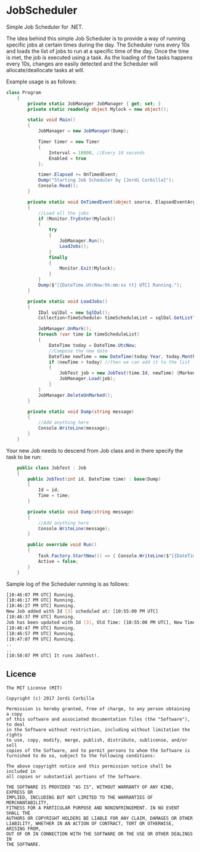 # JobScheduler
Simple Job Scheduler for .NET.

The idea behind this simple Job Scheduler is to provide a way of running specific jobs at certain times during the day. The Scheduler runs every 10s and loads the list of jobs to run at a specific time of the day. Once the time is met, the job is executed using a task.
As the loading of the tasks happens every 10s, changes are easily detected and the Scheduler will allocate/deallocate tasks at will.

Example usage is as follows:

```C#
class Program
    {
        private static JobManager JobManager { get; set; }
        private static readonly object Mylock = new object();

        static void Main()
        {
            JobManager = new JobManager(Dump);

            Timer timer = new Timer
            {
                Interval = 10000, //Every 10 seconds
                Enabled = true
            };

            timer.Elapsed += OnTimedEvent;
            Dump("Starting Job Scheduler by [Jordi Corbilla]");
            Console.Read();
        }

        private static void OnTimedEvent(object source, ElapsedEventArgs e)
        {
            //Load all the jobs
            if (Monitor.TryEnter(Mylock))
            {
                try
                {
                    JobManager.Run();
                    LoadJobs();
                }
                finally
                {
                    Monitor.Exit(Mylock);
                }
            }
            Dump($"[{DateTime.UtcNow:hh:mm:ss tt} UTC] Running.");
        }

        private static void LoadJobs()
        {
            IDal sqlDal = new SqlDal();
            Collection<TimeSchedule> timeScheduleList = sqlDal.GetListTimeSchedules();

            JobManager.UnMark();
            foreach (var time in timeScheduleList)
            {
                DateTime today = DateTime.UtcNow;
                //Compose the new date
                DateTime newTime = new DateTime(today.Year, today.Month, today.Day, time.Time.Hour, time.Time.Minute, time.Time.Second);
                if (newTime > today) //then we can add it to the list
                {
                    JobTest job = new JobTest(time.Id, newTime) {Marked = true};
                    JobManager.Load(job);
                }
            }
            JobManager.DeleteUnMarked();
        }

        private static void Dump(string message)
        {
            //Add anything here
            Console.WriteLine(message);
        }
    }
```

Your new Job needs to descend from Job class and in there specify the task to be run:
```C#
    public class JobTest : Job
    {
        public JobTest(int id, DateTime time) : base(Dump)
        {
            Id = id;
            Time = time;
        }

        private static void Dump(string message)
        {
            //Add anything here
            Console.WriteLine(message);
        }

        public override void Run()
        {
            Task.Factory.StartNew(() => { Console.WriteLine($"[{DateTime.Now:hh:mm:ss tt} UTC] It runs JobTest!"); });
            Active = false;
        }
    }
```
Sample log of the Scheduler running is as follows:
```Bash
[10:46:07 PM UTC] Running.
[10:46:17 PM UTC] Running.
[10:46:27 PM UTC] Running.
New Job added with Id [3] scheduled at: [10:55:00 PM UTC]
[10:46:37 PM UTC] Running.
Job has been updated with Id [3], Old Time: [10:55:00 PM UTC], New Time: [10:50:00 PM UTC]
[10:46:47 PM UTC] Running.
[10:46:57 PM UTC] Running.
[10:47:07 PM UTC] Running.
..
..
[10:50:07 PM UTC] It runs JobTest!.
```

**Licence**
-------

    The MIT License (MIT)
    
    Copyright (c) 2017 Jordi Corbilla
    
    Permission is hereby granted, free of charge, to any person obtaining a copy
    of this software and associated documentation files (the "Software"), to deal
    in the Software without restriction, including without limitation the rights
    to use, copy, modify, merge, publish, distribute, sublicense, and/or sell
    copies of the Software, and to permit persons to whom the Software is
    furnished to do so, subject to the following conditions:
    
    The above copyright notice and this permission notice shall be included in
    all copies or substantial portions of the Software.
    
    THE SOFTWARE IS PROVIDED "AS IS", WITHOUT WARRANTY OF ANY KIND, EXPRESS OR
    IMPLIED, INCLUDING BUT NOT LIMITED TO THE WARRANTIES OF MERCHANTABILITY,
    FITNESS FOR A PARTICULAR PURPOSE AND NONINFRINGEMENT. IN NO EVENT SHALL THE
    AUTHORS OR COPYRIGHT HOLDERS BE LIABLE FOR ANY CLAIM, DAMAGES OR OTHER
    LIABILITY, WHETHER IN AN ACTION OF CONTRACT, TORT OR OTHERWISE, ARISING FROM,
    OUT OF OR IN CONNECTION WITH THE SOFTWARE OR THE USE OR OTHER DEALINGS IN
    THE SOFTWARE.
